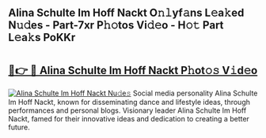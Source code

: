 ## Alina Schulte Im Hoff Nackt O𝚗𝚕yf𝚊ns L𝚎a𝚔ed N𝚞𝚍es - Part-7xr P𝚑𝚘tos Vi𝚍𝚎o - H𝚘𝚝 Part L𝚎a𝚔s PoKKr

# <h2><a href="http://kf0zdg1.oniu.top/?m=Alina+Schulte+Im+Hoff+Nackt">🔗👉 🔴 Alina Schulte Im Hoff Nackt P𝚑ot𝚘𝚜 V𝚒d𝚎o</a></h2>

[![Alina Schulte Im Hoff Nackt Nu𝚍e𝚜](https://i.imgur.com/0qMVB7G.gif)](http://kf0zdg1.oniu.top/?m=Alina+Schulte+Im+Hoff+Nackt)
Social media personality Alina Schulte Im Hoff Nackt, known for disseminating dance and lifestyle ideas, through performances and personal blogs. Visionary leader Alina Schulte Im Hoff Nackt, famed for their innovative ideas and dedication to creating a better future.  
